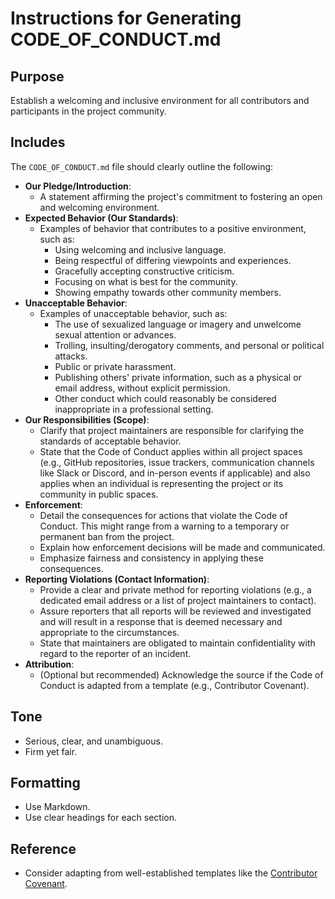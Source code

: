 # Instructions for Generating CODE_OF_CONDUCT.md

## Purpose

Establish a welcoming and inclusive environment for all contributors and participants in the project community.

## Includes

The `CODE_OF_CONDUCT.md` file should clearly outline the following:

- **Our Pledge/Introduction**:
  - A statement affirming the project's commitment to fostering an open and welcoming environment.
- **Expected Behavior (Our Standards)**:
  - Examples of behavior that contributes to a positive environment, such as:
    - Using welcoming and inclusive language.
    - Being respectful of differing viewpoints and experiences.
    - Gracefully accepting constructive criticism.
    - Focusing on what is best for the community.
    - Showing empathy towards other community members.
- **Unacceptable Behavior**:
  - Examples of unacceptable behavior, such as:
    - The use of sexualized language or imagery and unwelcome sexual attention or advances.
    - Trolling, insulting/derogatory comments, and personal or political attacks.
    - Public or private harassment.
    - Publishing others' private information, such as a physical or email address, without explicit permission.
    - Other conduct which could reasonably be considered inappropriate in a professional setting.
- **Our Responsibilities (Scope)**:
  - Clarify that project maintainers are responsible for clarifying the standards of acceptable behavior.
  - State that the Code of Conduct applies within all project spaces (e.g., GitHub repositories, issue trackers, communication channels like Slack or Discord, and in-person events if applicable) and also applies when an individual is representing the project or its community in public spaces.
- **Enforcement**:
  - Detail the consequences for actions that violate the Code of Conduct. This might range from a warning to a temporary or permanent ban from the project.
  - Explain how enforcement decisions will be made and communicated.
  - Emphasize fairness and consistency in applying these consequences.
- **Reporting Violations (Contact Information)**:
  - Provide a clear and private method for reporting violations (e.g., a dedicated email address or a list of project maintainers to contact).
  - Assure reporters that all reports will be reviewed and investigated and will result in a response that is deemed necessary and appropriate to the circumstances.
  - State that maintainers are obligated to maintain confidentiality with regard to the reporter of an incident.
- **Attribution**:
  - (Optional but recommended) Acknowledge the source if the Code of Conduct is adapted from a template (e.g., Contributor Covenant).

## Tone

- Serious, clear, and unambiguous.
- Firm yet fair.

## Formatting

- Use Markdown.
- Use clear headings for each section.

## Reference

- Consider adapting from well-established templates like the [Contributor Covenant](https://www.contributor-covenant.org/).
